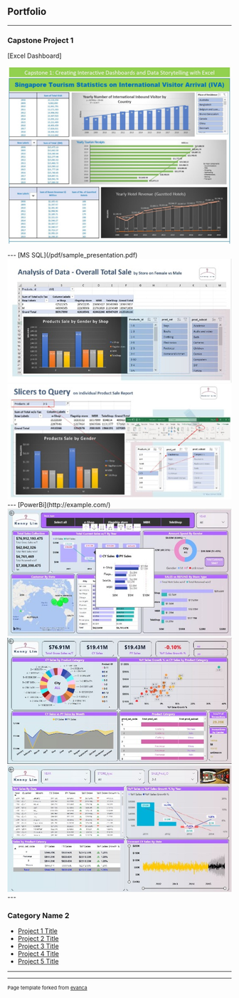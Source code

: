 ## Portfolio

---

### Capstone Project 1 

<p>[Excel Dashboard]</p>
<p><img src="/images/cp1_excel_1_4.jpg?raw=true"/></P>
---
[MS SQL](/pdf/sample_presentation.pdf)
<img src="images/cp2_sql_p1.jpg?raw=true"/>
<img src="images/cp2_sql_p2.jpg?raw=true"/>
---
[PowerBi](http://example.com/)
<img src="images/cp3_powerbi_p1.JPG?raw=true"/>
<img src="images/cp3_powerbi_p2.jpg?raw=true"/>
<img src="images/cp3_powerbi_p3.jpg?raw=true"/>
---

### Category Name 2

- [Project 1 Title](http://example.com/)
- [Project 2 Title](http://example.com/)
- [Project 3 Title](http://example.com/)
- [Project 4 Title](http://example.com/)
- [Project 5 Title](http://example.com/)

---




---
<p style="font-size:11px">Page template forked from <a href="https://github.com/evanca/quick-portfolio">evanca</a></p>
<!-- Remove above link if you don't want to attibute -->
